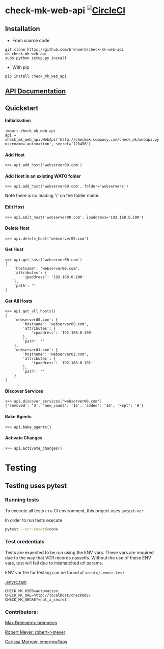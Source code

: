 # check-mk-web-api [![CircleCI](https://circleci.com/gh/robert-r-meyer/check-mk-web-api.svg?style=svg)](https://circleci.com/gh/robert-r-meyer/check-mk-web-api)
## Installation
- From source code
```
git clone https://github.com/brennerm/check-mk-web-api
cd check-mk-web-api
sudo python setup.py install
```

- With pip
```
pip install check_mk_web_api
```

## [API Documentation](https://brennerm.github.io/check-mk-web-api/check_mk_web_api/)

## Quickstart
#### Initialization
```
import check_mk_web_api
api = check_mk_web_api.WebApi('http://checkmk.company.com/check_mk/webapi.py', username='automation', secret='123456')
```

#### Add Host
```
>>> api.add_host('webserver00.com')
```

#### Add Host in an existing WATO folder
```
>>> api.add_host('webserver00.com', folder='webservers')
```
Note there is no leading '/' on the folder name.

#### Edit Host
```
>>> api.edit_host('webserver00.com', ipaddress='192.168.0.100')
```

#### Delete Host
```
>>> api.delete_host('webserver00.com')
```

#### Get Host
```
>>> api.get_host('webserver00.com')
{
    'hostname': 'webserver00.com',
    'attributes': {
        'ipaddress': '192.168.0.100'
    },
    'path': ''
}
```

#### Get All Hosts
```
>>> api.get_all_hosts()
{
    'webserver00.com': {
        'hostname': 'webserver00.com',
        'attributes': {
            'ipaddress': '192.168.0.100'
        },
        'path': ''
    },
    'webserver01.com': {
        'hostname': 'webserver01.com',
        'attributes': {
            'ipaddress': '192.168.0.101'
        },
        'path': ''
    }
}
```

#### Discover Services
```
>>> api.discover_services('webserver00.com')
{'removed': '0', 'new_count': '16', 'added': '16', 'kept': '0'}
```

#### Bake Agents
```
>>> api.bake_agents()
```

#### Activate Changes
```
>>> api.activate_changes()
```


# Testing
## Testing uses pytest

### Running tests
To execute all tests in a CI environment, this project uses `pytest-vcr`

In order to run tests execute 
```bash
pytest --vcr-record=none
``` 

### Test credentials
Tests are expected to be run using the ENV vars.
These vars are required due to the way that VCR records cassetts.
Without the use of these ENV vars, test will fail due to mismatched url params.

ENV var file for testing can be found at `<root>/.envrc.test`

[.envrc.test](./tests/.envrc.test)

```
CHECK_MK_USER=automation
CHECK_MK_URL=http://localhost/checkmd2/
CHECK_MK_SECRET=not_a_secret
```
### Contributors: 

[Max Brennerm: brennerm](https://github.com/brennerm)

[Robert Meyer: robert-r-meyer](https://github.com/robert-r-meyer)

[Carissa Morrow: cmorrowTaos](https://github.com/cmorrowTaos)

